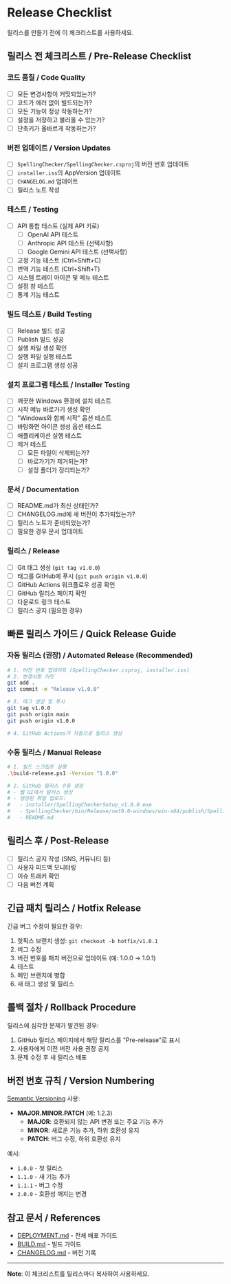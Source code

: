 # Release Checklist

릴리스를 만들기 전에 이 체크리스트를 사용하세요.

## 릴리스 전 체크리스트 / Pre-Release Checklist

### 코드 품질 / Code Quality
- [ ] 모든 변경사항이 커밋되었는가?
- [ ] 코드가 에러 없이 빌드되는가?
- [ ] 모든 기능이 정상 작동하는가?
- [ ] 설정을 저장하고 불러올 수 있는가?
- [ ] 단축키가 올바르게 작동하는가?

### 버전 업데이트 / Version Updates
- [ ] `SpellingChecker/SpellingChecker.csproj`의 버전 번호 업데이트
- [ ] `installer.iss`의 AppVersion 업데이트
- [ ] `CHANGELOG.md` 업데이트
- [ ] 릴리스 노트 작성

### 테스트 / Testing
- [ ] API 통합 테스트 (실제 API 키로)
  - [ ] OpenAI API 테스트
  - [ ] Anthropic API 테스트 (선택사항)
  - [ ] Google Gemini API 테스트 (선택사항)
- [ ] 교정 기능 테스트 (Ctrl+Shift+C)
- [ ] 번역 기능 테스트 (Ctrl+Shift+T)
- [ ] 시스템 트레이 아이콘 및 메뉴 테스트
- [ ] 설정 창 테스트
- [ ] 통계 기능 테스트

### 빌드 테스트 / Build Testing
- [ ] Release 빌드 성공
- [ ] Publish 빌드 성공
- [ ] 실행 파일 생성 확인
- [ ] 실행 파일 실행 테스트
- [ ] 설치 프로그램 생성 성공

### 설치 프로그램 테스트 / Installer Testing
- [ ] 깨끗한 Windows 환경에 설치 테스트
- [ ] 시작 메뉴 바로가기 생성 확인
- [ ] "Windows와 함께 시작" 옵션 테스트
- [ ] 바탕화면 아이콘 생성 옵션 테스트
- [ ] 애플리케이션 실행 테스트
- [ ] 제거 테스트
  - [ ] 모든 파일이 삭제되는가?
  - [ ] 바로가기가 제거되는가?
  - [ ] 설정 폴더가 정리되는가?

### 문서 / Documentation
- [ ] README.md가 최신 상태인가?
- [ ] CHANGELOG.md에 새 버전이 추가되었는가?
- [ ] 릴리스 노트가 준비되었는가?
- [ ] 필요한 경우 문서 업데이트

### 릴리스 / Release
- [ ] Git 태그 생성 (`git tag v1.0.0`)
- [ ] 태그를 GitHub에 푸시 (`git push origin v1.0.0`)
- [ ] GitHub Actions 워크플로우 성공 확인
- [ ] GitHub 릴리스 페이지 확인
- [ ] 다운로드 링크 테스트
- [ ] 릴리스 공지 (필요한 경우)

## 빠른 릴리스 가이드 / Quick Release Guide

### 자동 릴리스 (권장) / Automated Release (Recommended)

```bash
# 1. 버전 번호 업데이트 (SpellingChecker.csproj, installer.iss)
# 2. 변경사항 커밋
git add .
git commit -m "Release v1.0.0"

# 3. 태그 생성 및 푸시
git tag v1.0.0
git push origin main
git push origin v1.0.0

# 4. GitHub Actions가 자동으로 릴리스 생성
```

### 수동 릴리스 / Manual Release

```bash
# 1. 빌드 스크립트 실행
.\build-release.ps1 -Version "1.0.0"

# 2. GitHub 릴리스 수동 생성
# - 웹 UI에서 릴리스 생성
# - 생성된 파일 업로드:
#   - installer/SpellingCheckerSetup_v1.0.0.exe
#   - SpellingChecker/bin/Release/net9.0-windows/win-x64/publish/SpellingChecker.exe
#   - README.md
```

## 릴리스 후 / Post-Release

- [ ] 릴리스 공지 작성 (SNS, 커뮤니티 등)
- [ ] 사용자 피드백 모니터링
- [ ] 이슈 트래커 확인
- [ ] 다음 버전 계획

## 긴급 패치 릴리스 / Hotfix Release

긴급 버그 수정이 필요한 경우:

1. 핫픽스 브랜치 생성: `git checkout -b hotfix/v1.0.1`
2. 버그 수정
3. 버전 번호를 패치 버전으로 업데이트 (예: 1.0.0 → 1.0.1)
4. 테스트
5. 메인 브랜치에 병합
6. 새 태그 생성 및 릴리스

## 롤백 절차 / Rollback Procedure

릴리스에 심각한 문제가 발견된 경우:

1. GitHub 릴리스 페이지에서 해당 릴리스를 "Pre-release"로 표시
2. 사용자에게 이전 버전 사용 권장 공지
3. 문제 수정 후 새 릴리스 배포

## 버전 번호 규칙 / Version Numbering

[Semantic Versioning](https://semver.org/) 사용:

- **MAJOR.MINOR.PATCH** (예: 1.2.3)
  - **MAJOR**: 호환되지 않는 API 변경 또는 주요 기능 추가
  - **MINOR**: 새로운 기능 추가, 하위 호환성 유지
  - **PATCH**: 버그 수정, 하위 호환성 유지

예시:
- `1.0.0` - 첫 릴리스
- `1.1.0` - 새 기능 추가
- `1.1.1` - 버그 수정
- `2.0.0` - 호환성 깨지는 변경

## 참고 문서 / References

- [DEPLOYMENT.md](DEPLOYMENT.md) - 전체 배포 가이드
- [BUILD.md](BUILD.md) - 빌드 가이드
- [CHANGELOG.md](CHANGELOG.md) - 버전 기록

---

**Note**: 이 체크리스트를 릴리스마다 복사하여 사용하세요.
